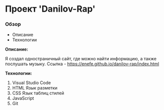 # Проект 'Danilov-Rap'

### Обзор
* Описание
* Технологии

**Описание:**

Я создал одностраничный сайт, где можно найти информацию, а также послушать музыку.
Ссылка - https://enefe.github.io/danilov-rap/index.html 

**Технологии:**
1. Visual Studio Code
2. HTML Язык разметки
3. CSS Язык таблиц стилей
4. JavaScript
5. Git